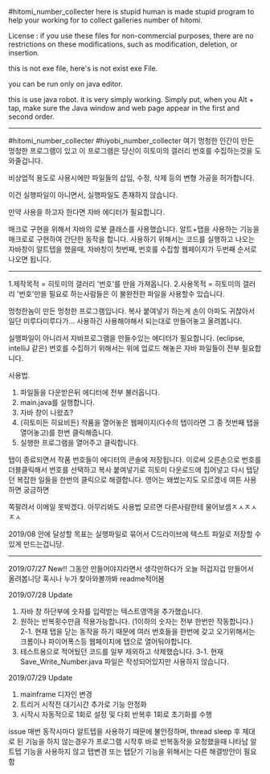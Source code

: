 #hitomi_number_collecter
here is stupid human is made stupid program to help your working for to collect galleries number of hitomi.

License
 : 
if you use these files for non-commercial purposes, there are no restrictions on these modifications, such as modification, deletion, or insertion.


this is not exe file, here's is not exist exe File.

you can be run only on java editor.

this is use java robot.
it is very simply working.
Simply put, when you Alt + tap, make sure the Java window and web page appear in the first and second order.

----------------------------------------------------------------------------------------------------------
#hitomi_number_collecter
#hiyobi_number_collecter
여기 멍청한 인간이 만든 멍청한 프로그램이 있고 이 프로그램은 당신이 히토미의 갤러리 번호를 수집하는것을 도와줄겁니다.

비상업적 용도로 사용시에만 파일들의 삽입, 수정, 삭제 등의 변형 가공을 허가합니다.

이건 실행파일이 아니면서, 실행파일도 존재하지 않습니다.

만약 사용을 하고자 한다면 자바 에디터가 필요합니다.

매크로 구현을 위해서 자바의 로봇 클래스를 사용했습니다.
알트+탭을 사용하는 기능을 매크로로 구현하여 간단한 동작을 합니다.
사용하기 위해서는 코드를 실행하고 나오는 자바창이 알트텝을 했을때,
자바창이 첫번째, 번호를 수집할 웹페이지가 두번째 순서로 나오면 됩니다.

----------------------------------------------------------------------------------------------------------
1.제작목적 = 히토미의 갤러리 '번호'를 만을 가져옵니다.
2.사용목적 = 히토미의 갤러리 '번호'만을 필요로 하는사람들은 이 불완전한 파일을 사용할수 있습니다.


멍청한놈이 만든 멍청한 프로그램입니다.
복사 붙여넣기 하는게 손이 아파도 귀찮아서
일단 미루다미루다가... 사용하긴 사용해야해서 되는대로 만들어놓고 올려봅니다.

실행파일이 아니라서 자바프로그램을 만들수있는 에디터가 필요합니다. (eclipse, intelliJ 같은)
번호를 수집하기 위해서는 위에 업로드 해놓은 자바 파일들이 전부 필요합니다.

사용법.
1. 파일들을 다운받은뒤 에디터에 전부 불러옵니다.
2. main.java를 실행합니다.
3. 자바 창이 나왔죠?
4. (히토미든 히요비든) 작품을 열어놓은 웹페이지(다수의 탭이라면 그 중 첫번째 탭을 열어놓고)를 한번 클릭해줍니다.
5. 실행한 프로그램을 열어주고 클릭합니다.

탭이 종료되면서 작품 번호들이 에디터의 콘솔에 저장됩니다.
이로써 오른손으로 번호를 더블클릭해서 번호를 선택하고 복사 붙여넣기로 히토미 다운로드에 집어넣고 다시 탭닫던 복잡한 일들을 한번의 클릭으로 해결합니다.
영어는 왜썼는지도 모르겠네 여튼 사용하면 궁금하면 

쪽팔려서 이메일 못박겠다. 아무리봐도 사용법 모르면 다른사람한테 물어보셈ㅈㅅㅈㅅㅈㅅ

2019/08 안에 달성할 목표는 실행파일로 묶어서 C드라이브에 텍스트 파일로 저장할 수 있게 만드는겁니당.



------------------------------------------------------------------------------------------
2019/07/27 New!!
 그동안 만들어야지라면서 생각만하다가 오늘 허겁지겁 만들어서 올려봅니당
 혹시나 누가 찾아와볼까봐 readme적어봄

2019/07/28 Update
 1. 자바 창 하단부에 숫자를 입력받는 텍스트영역을 추가했습니다.
 2. 원하는 반복횟수만큼 적용가능합니다. (1이하의 숫자는 전부 한번만 작동합니다.)
    2-1. 현재 탭을 닫는 동작을 하기 때문에 여러 번호들을 한번에 갖고 오기위해서는 크롬이나 파이어폭스등 웹페이지에 탭으로 열어둬야합니다.
 3. 테스트용으로 적어뒀던 코드를 일부 제외하고 삭제했습니다.
    3-1. 현재 Save_Write_Number.java 파일은 작성되어있지만 사용하지 않습니다.
    
2019/07/29 Update
 1. mainframe 디자인 변경
 2. 트리거 시작전 대기시간 추가로 기능 안정화
 3. 시작시 자동적으로 1회로 설정 및 다회 반복후 1회로 초기화를 수행
 
 issue
 매번 동작시마다 알트텝을 사용하기 때문에 불안정하며, thread sleep 후 제대로 된 기능을 하지 않는경우가 프로그램 시작후 바로 반복동작을 요청했을때 나타남
 알트텝 기능을 사용하지 않고 탭변경 또는 탭닫기 기능을 위해서는 다른 해결방안이 필요함

